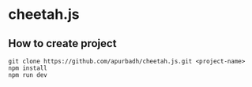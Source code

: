 # cheetah.js

## How to create project

```
git clone https://github.com/apurbadh/cheetah.js.git <project-name>
npm install
npm run dev
```
